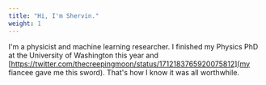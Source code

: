 ```yaml
---
title: "Hi, I'm Shervin."
weight: 1
---
```


I'm a physicist and machine learning researcher. I finished my Physics PhD at the University of Washington this year and [https://twitter.com/thecreepingmoon/status/1712183765920075812](my fiancee gave me this sword). That's how I know it was all worthwhile.